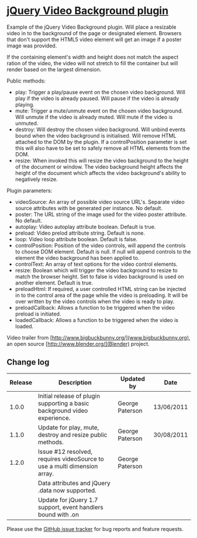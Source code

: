 # [jQuery Video Background plugin](http://www.georgepaterson.com)

Example of the jQuery Video Background plugin. Will place a resizable video in to the background of the page or designated element. Browsers that don't support the HTML5 video element will get an image if a poster image was provided.

If the containing element's width and height does not match the aspect ration of the video, the video will not stretch to fill the container but will render based on the largest dimension.

Public methods:

* play: Trigger a play/pause event on the chosen video background. Will play if the video is already paused. Will pause if the video is already playing. 
* mute: Trigger a mute/unmute event on the chosen video background. Will unmute if the video is already muted. Will mute if the video is unmuted.
* destroy: Will destroy the chosen video background. Will unbind events bound when the video background is initialised. Will remove HTML attached to the DOM by the plugin. If a controlPosition parameter is set this will also have to be set to safely remove all HTML elements from the DOM.
* resize: When invoked this will resize the video background to the height of the document or window. The video background height affects the height of the document which affects the video background's ability to negatively resize.

Plugin parameters:

*	videoSource: An array of possible video source URL's. Separate video source attributes with be generated per instance. No default.
*	poster: The URL string of the image used for the video poster attribute. No default.
*	autoplay: Video autoplay attribute boolean. Default is true.
*	preload: Video prelod attribute string. Default is none.
*	loop: Video loop attribute boolean. Default is false.
*	controlPosition: Position of the video controls, will append the controls to choose DOM element. Default is null.  If null will append controls to the element the video background has been applied to.
*	controlText: An array of text options for the video control elements.
*	resize: Boolean which will trigger the video background to resize to match the browser height. Set to false is video background is used on another element. Default is true.
*	preloadHtml: If required, a user controlled HTML string can be injected in to the control area of the page while the video is preloading. It will be over written by the video controls when the video is ready to play.
*	preloadCallback: Allows a function to be triggered when the video preload is initiated.
*	loadedCallback: Allows a function to be triggered when the video is loaded.

Video trailer from [http://www.bigbuckbunny.org/](www.bigbuckbunny.org), an open source [http://www.blender.org/](Blender) project.

## Change log

| Release   |  Description	                                                            | Updated by      | Date       |
|-----------| ------------------------------------------------------------------------- |---------------- |----------- |
| 1.0.0     | Initial release of plugin supporting a basic background video experience. | George Paterson | 13/06/2011 |
| 1.1.0     | Update for play, mute, destroy and resize public methods.                 | George Paterson | 30/08/2011 |
| 1.2.0     | Issue #12 resolved, requires videoSource to use a multi dimension array.  | George Paterson |            |
|           | Data attributes and jQuery .data now supported.                           |                 |            |
|           | Update for jQuery 1.7 support, event handlers bound with .on              |                 |            |
	
Please use the [GitHub issue tracker](http://github.com/georgepaterson/jquery-videobackground/issues) for bug reports and feature requests.